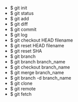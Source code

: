 - $ git init
- $ git status
- $ git add 
- $ git diff
- $ git commit 
- $ git log
- $ git checkout HEAD filename
- $ git reset HEAD filename
- $ git reset SHA
- $ git branch
- $ git branch branch_name
- $ git checkout branch_name
- $ git merge branch_name
- $ git branch -d branch_name
- $ git clone
- $ git remote
- $ git fetch